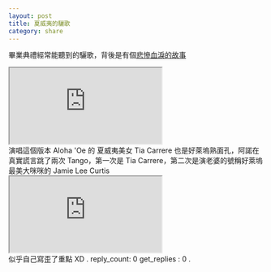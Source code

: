 ```yaml
---
layout: post
title: 夏威夷的驪歌
category: share
---
```

畢業典禮經常能聽到的驪歌，背後是有個[悲慘血淚的故事](https://zh.wikipedia.org/wiki/%E5%A4%8F%E5%A8%81%E5%A4%B7%E7%8E%8B%E5%9B%BD%E7%9A%84%E8%A6%86%E7%81%AD)
<div class="videoWrapper"><iframe src="https://www.youtube.com/embed/RrhAuEeyCao"></iframe></div>
演唱這個版本 Aloha 'Oe 的 夏威夷美女 Tia Carrere 也是好萊塢熟面孔，阿諾在真實謊言跳了兩次 Tango，第一次是 Tia Carrere，第二次是演老婆的號稱好萊塢最美大咪咪的  Jamie Lee Curtis 
<div class="videoWrapper"><iframe src="https://www.youtube.com/embed/htf43egugO0"></iframe></div>
似乎自己寫歪了重點 XD
.
reply_count: 0
get_replies : 0
.
